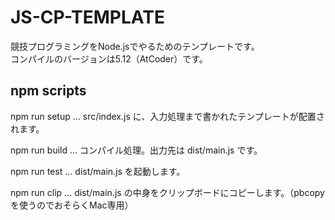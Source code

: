 # JS-CP-TEMPLATE

競技プログラミングをNode.jsでやるためのテンプレートです。  
コンパイルのバージョンは5.12（AtCoder）です。

## npm scripts

npm run setup ... src/index.js に、入力処理まで書かれたテンプレートが配置されます。

npm run build ... コンパイル処理。出力先は dist/main.js です。

npm run test ... dist/main.js を起動します。

npm run clip ... dist/main.js の中身をクリップボードにコピーします。（pbcopyを使うのでおそらくMac専用）
